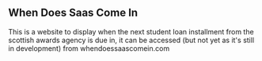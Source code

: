 When Does Saas Come In
----------------------

This is a website to display when the next student loan installment from
the scottish awards agency is due in, it can be accessed (but not yet as it's still in development)
from whendoessaascomein.com
